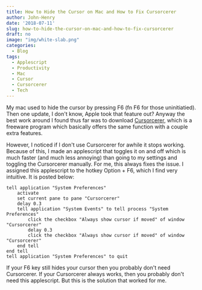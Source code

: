 ```yaml
---
title: How to Hide the Cursor on Mac and How to Fix Cursorcerer
author: John-Henry
date: '2018-07-11'
slug: how-to-hide-the-cursor-on-mac-and-how-to-fix-cursorcerer
draft: no
image: "img/white-slab.png"
categories:
  - Blog
tags:
  - Applescript
  - Productivity
  - Mac
  - Cursor
  - Cursorcerer
  - Tech
---
```


My mac used to hide the cursor by pressing F6 (fn F6 for those uninitiatied). Then one update, I don't know, Apple took that feature out? Anyway the best work around I found thus far was to download [Cursorcerer](http://doomlaser.com/cursorcerer-hide-your-cursor-at-will/), which is a freeware program which basically offers the same function with a couple extra features. 

However, I noticed if I don't use Cursorcerer for awhile it stops working. Because of this, I made an applescript that toggles it on and off which is much faster (and much less annoying) than going to my settings and toggling the Cursorcerer manually. For me, this always fixes the issue. I assigned this applescript to the hotkey Option + F6, which I find very intuitive. It is posted below:


```
tell application "System Preferences"
	activate
	set current pane to pane "Cursorcerer"
	delay 0.3
	tell application "System Events" to tell process "System Preferences"
		click the checkbox "Always show cursor if moved" of window "Cursorcerer"
		delay 0.3
		click the checkbox "Always show cursor if moved" of window "Cursorcerer"
	end tell
end tell
tell application "System Preferences" to quit

```

If your  F6 key still hides your cursor then you probably don't need Cursorcerer. If your Cursorcerer always works, then you probably don't need this applescript. But this is the solution that worked for me.